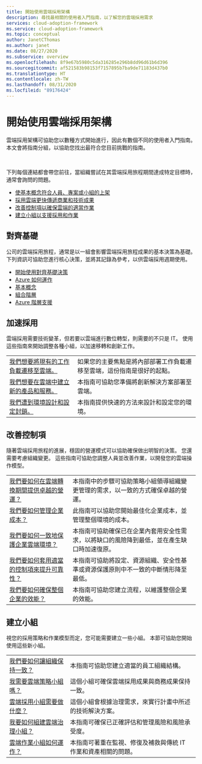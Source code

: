 ```yaml
---
title: 開始使用雲端採用架構
description: 尋找最相關的使用者入門指南，以了解您的雲端採用需求
services: cloud-adoption-framework
ms.service: cloud-adoption-framework
ms.topic: conceptual
author: JanetCThomas
ms.author: janet
ms.date: 08/27/2020
ms.subservice: overview
ms.openlocfilehash: 8f9e67b5980c5da316285e296b8dd96d61b6d396
ms.sourcegitcommit: af521583b98153f7157895b7ba9de71183d437b0
ms.translationtype: HT
ms.contentlocale: zh-TW
ms.lasthandoff: 08/31/2020
ms.locfileid: "89176424"
---
```

# <a name="get-started-with-the-cloud-adoption-framework"></a>開始使用雲端採用架構

雲端採用架構可協助您以數種方式開始進行，因此有數個不同的使用者入門指南。 本文會將指南分組，以協助您找出最符合您目前挑戰的指南。

<br>

下列每個連結都會帶您前往，當組織嘗試在其雲端採用旅程期間達成特定目標時，通常會詢問的問題。

- [使基本概念符合人員、專案或小組的上架](#align-foundation)
- [採用雲端更快傳遞商業和技術成果](#accelerate-adoption)
- [改善控制項以確保雲端的適當作業](#improve-controls)
- [建立小組以支援採用和作業](#establish-teams)

## <a name="align-foundation"></a>對齊基礎

公司的雲端採用旅程，通常是以一組會影響雲端採用旅程成果的基本決策為基礎。 下列資訊可協助您進行核心決策，並將其記錄為參考，以供雲端採用週期使用。

- [開始使用對齊基礎決策](./cloud-concepts.md)
- [Azure 如何運作](./what-is-azure.md)
- [基本概念](../ready/considerations/fundamental-concepts.md)
- [組合階層](../reference/fundamental-concepts/hosting-hierarchy.md)
- [Azure 階層支援](../reference/fundamental-concepts/hierarchy-azure-tools.md)

## <a name="accelerate-adoption"></a>加速採用

雲端採用需要技術變革，但若要以雲端進行數位轉型，則需要的不只是 IT。 使用這些指南來開始調整各種小組，以加速移轉和創新工作。

|                                                                                     |                                                                                                                                |
|-------------------------------------------------------------------------------------|--------------------------------------------------------------------------------------------------------------------------------|
| [我們想要將現有的工作負載遷移至雲端。](./migrate.md)                   | 如果您的主要焦點是將內部部署工作負載遷移至雲端，這份指南是很好的起點。 |
| [我們想要在雲端中建立新的產品和服務。](./innovate.md)             | 本指南可協助您準備將創新解決方案部署至雲端。                                       |
| [我們遭到環境設計和設定封鎖。](./design-and-configuration.md) | 本指南提供快速的方法來設計和設定您的環境。                                           |

## <a name="improve-controls"></a>改善控制項

隨著雲端採用旅程的進展，穩固的營運模式可以協助確保做出明智的決策。 您還需要考慮組織變更。 這些指南可協助您調整人員並改善作業，以開發您的雲端操作模型。

|                                                                                     |                                                                                                                                |
|-------------------------------------------------------------------------------------|--------------------------------------------------------------------------------------------------------------------------------|
| [我們要如何在雲端轉換期間提供卓越的營運？](./operational-excellence.md)                   | 本指南中的步驟可協助策略小組領導組織變更管理的需求，以一致的方式確保卓越的營運。 |
| [我們要如何管理企業成本？](./manage-costs.md)                                          | 此指南可以協助您開始最佳化企業成本，並管理整個環境的成本。                                                                           |
| [我們要如何一致地保護企業雲端環境？](./security.md)             | 本指南可協助確保已在企業內套用安全性需求，以將缺口的風險降到最低，並在產生缺口時加速復原。                                       |
| [我們要如何套用適當的控制項來提升可靠性？](./reliability.md)                   | 本指南可協助將設定、資源組織、安全性基準或資源保護原則中不一致的中斷情形降至最低。 |
| [我們要如何確保整個企業的效能？](./performance.md)                               | 本指南可協助您建立流程，以維護整個企業的效能。                               |

## <a name="establish-teams"></a>建立小組

視您的採用策略和作業模型而定，您可能需要建立一些小組。 本節可協助您開始使用這些新小組。

|                                                                                     |                                                                                                                                |
|-------------------------------------------------------------------------------------|--------------------------------------------------------------------------------------------------------------------------------|
| [我們要如何讓組織保持一致？](./org-alignment.md)                               | 本指南可協助您建立適當的員工組織結構。                               |
| [我需要雲端策略小組嗎？](./team/cloud-strategy.md)     | 這個小組可確保雲端採用成果與商務成果保持一致。                                |
| [雲端採用小組需要做什麼？](./team/cloud-adoption.md)     | 這個小組會根據治理需求，來實行計畫中所述的技術解決方案。             |
| [我要如何組建雲端治理小組？](./team/cloud-governance.md) | 本指南可確保已正確評估和管理風險和風險承受度。                                         |
| [雲端作業小組如何運作？](./team/cloud-operations.md) | 本指南可著重在監視、修復及補救與傳統 IT 作業和資產相關的問題。 |
